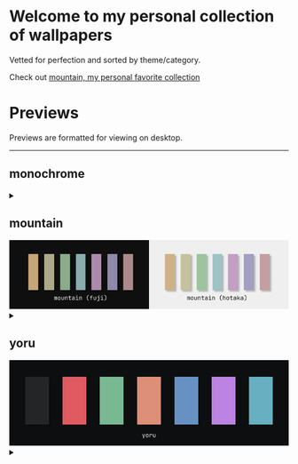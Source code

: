 
# Welcome to my personal collection of wallpapers

Vetted for perfection and sorted by theme/category.

Check out [mountain, my personal favorite collection](#mountain)

# Previews
Previews are formatted for viewing on desktop.

<hr>
<p align="center">


## monochrome
<details><summary></summary>

| | | |
|:---------:|:---------:|:----------:|
| <img src="./monochrome/nature/mountain_01.jpg" title="./monochrome/nature/mountain_01" width="300" height="160"> | <img src="./monochrome/nature/mountain_02.png" title="./monochrome/nature/mountain_02" width="300" height="160"> | <img src="./monochrome/nature/waves.jpeg" title="./monochrome/nature/waves." width="300" height="160"> | <img src="./monochrome/nature/mountain_00.jpg" title="./monochrome/nature/mountain_00" width="300" height="160"> |
| <img src="./monochrome/illustrated/berserk_02.jpg" title="./monochrome/illustrated/berserk_02" width="300" height="160"> | <img src="./monochrome/illustrated/berserk_03.jpeg" title="./monochrome/illustrated/berserk_03." width="300" height="160"> | <img src="./monochrome/illustrated/cult_hands.png" title="./monochrome/illustrated/cult_hands" width="300" height="160"> | <img src="./monochrome/illustrated/cult.jpg" title="./monochrome/illustrated/cult" width="300" height="160"> |
| <img src="./monochrome/illustrated/berserk_01.png" title="./monochrome/illustrated/berserk_01" width="300" height="160"> | <img src="./monochrome/illustrated/junjiito_00.jpg" title="./monochrome/illustrated/junjiito_00" width="300" height="160"> | <img src="./monochrome/illustrated/skeleton.png" title="./monochrome/illustrated/skeleton" width="300" height="160"> | <img src="./monochrome/illustrated/berserk_00.jpeg" title="./monochrome/illustrated/berserk_00." width="300" height="160"> |
| <img src="./monochrome/illustrated/arm.png" title="./monochrome/illustrated/arm" width="300" height="160"> | <img src="./monochrome/space_cowboy_00.jpeg" title="./monochrome/space_cowboy_00." width="300" height="160"> | <img src="./monochrome/suicideboys.png" title="./monochrome/suicideboys" width="300" height="160"> | <img src="./monochrome/fork_bomb.png" title="./monochrome/fork_bomb" width="300" height="160"> |
| <img src="./monochrome/spooky_gas_station.jpg" title="./monochrome/spooky_gas_station" width="300" height="160"> | <img src="./monochrome/space_cowboy_01.jpeg" title="./monochrome/space_cowboy_01." width="300" height="160"> | <img src="./monochrome/marcus_aurelius_1.jpg" title="./monochrome/marcus_aurelius_1" width="300" height="160"> | <img src="./monochrome/streetlights.jpg" title="./monochrome/streetlights" width="300" height="160"> |
| <img src="./monochrome/marcus_aurelius_0.png" title="./monochrome/marcus_aurelius_0" width="300" height="160"> 
</details>

## mountain
<img src="palette/mountain.png" title="mountain">
<details><summary></summary>

| | | |
|:---------:|:---------:|:----------:|
| <img src="./mountain/serious/mountain_00.jpeg" title="./mountain/serious/mountain_00." width="300" height="160"> | <img src="./mountain/serious/mountain_01.jpg" title="./mountain/serious/mountain_01" width="300" height="160"> | <img src="./mountain/serious/beyond_belief_darker.jpeg" title="./mountain/serious/beyond_belief_darker." width="300" height="160"> | <img src="./mountain/serious/samori_02.jpg" title="./mountain/serious/samori_02" width="300" height="160"> |
| <img src="./mountain/serious/beyond_belief_lighter.jpeg" title="./mountain/serious/beyond_belief_lighter." width="300" height="160"> | <img src="./mountain/serious/samori_03.jpg" title="./mountain/serious/samori_03" width="300" height="160"> | <img src="./mountain/serious/shore.png" title="./mountain/serious/shore" width="300" height="160"> | <img src="./mountain/serious/mountain_03_fuji.jpg" title="./mountain/serious/mountain_03_fuji" width="300" height="160"> |
| <img src="./mountain/serious/mountain_02.png" title="./mountain/serious/mountain_02" width="300" height="160"> | <img src="./mountain/serious/samori_01.jpg" title="./mountain/serious/samori_01" width="300" height="160"> | <img src="./mountain/fun/aspectsides.jpg" title="./mountain/fun/aspectsides" width="300" height="160"> 
</details>

## yoru
<img src="palette/yoru.png" title="yoru">
<details><summary></summary>

| | | |
|:---------:|:---------:|:----------:|
| <img src="./yoru/dark/shore_00.jpg" title="./yoru/dark/shore_00" width="300" height="160"> | <img src="./yoru/dark/arch.jpg" title="./yoru/dark/arch" width="300" height="160"> | <img src="./yoru/dark/mountain_01.jpg" title="./yoru/dark/mountain_01" width="300" height="160"> | <img src="./yoru/dark/rocky_shore_03.png" title="./yoru/dark/rocky_shore_03" width="300" height="160"> |
| <img src="./yoru/dark/rocky_shore_01.jpg" title="./yoru/dark/rocky_shore_01" width="300" height="160"> | <img src="./yoru/dark/hut.jpg" title="./yoru/dark/hut" width="300" height="160"> | <img src="./yoru/dark/ice.jpg" title="./yoru/dark/ice" width="300" height="160"> | <img src="./yoru/dark/rocky_shore_04.jpg" title="./yoru/dark/rocky_shore_04" width="300" height="160"> |
| <img src="./yoru/dark/ocean.jpg" title="./yoru/dark/ocean" width="300" height="160"> | <img src="./yoru/dark/fog.jpg" title="./yoru/dark/fog" width="300" height="160"> | <img src="./yoru/dark/shore_01.jpg" title="./yoru/dark/shore_01" width="300" height="160"> | <img src="./yoru/dark/mountain_00.jpg" title="./yoru/dark/mountain_00" width="300" height="160"> |
| <img src="./yoru/light/rocky_shore_02.png" title="./yoru/light/rocky_shore_02" width="300" height="160"> | <img src="./yoru/light/icefall.jpg" title="./yoru/light/icefall" width="300" height="160"> | <img src="./yoru/light/mountain_02.png" title="./yoru/light/mountain_02" width="300" height="160"> 
</details>
</p>
